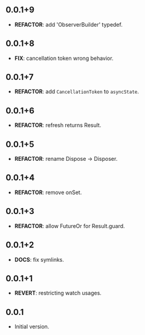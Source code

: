 ## 0.0.1+9

 - **REFACTOR**: add 'ObserverBuilder' typedef.

## 0.0.1+8

 - **FIX**: cancellation token wrong behavior.

## 0.0.1+7

 - **REFACTOR**: add `CancellationToken` to `asyncState`.

## 0.0.1+6

 - **REFACTOR**: refresh returns Result.

## 0.0.1+5

 - **REFACTOR**: rename Dispose -> Disposer.

## 0.0.1+4

 - **REFACTOR**: remove onSet.

## 0.0.1+3

 - **REFACTOR**: allow FutureOr<T> for Result.guard.

## 0.0.1+2

- **DOCS**: fix symlinks.

## 0.0.1+1

 - **REVERT**: restricting watch usages.

## 0.0.1

- Initial version.

